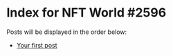 # Index for NFT World #2596
Posts will be displayed in the order below:

- [Your first post](./001-first.md)

